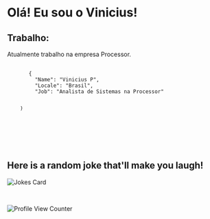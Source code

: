 <h1>Olá! Eu sou o Vinicius!</h1>
<h2><strong>Trabalho:</strong></h2>
<p>Atualmente trabalho na empresa Processor.</p>
   <pre>
   <code>
       {
         "Name": "Vinicius P",
         "Locale": "Brasil",
         "Job": "Analista de Sistemas na Processor"
         
         }
   </code>
   </pre>

 <br/>
 
  ##   Here is a random joke that'll make you laugh!
 ![Jokes Card](https://readme-jokes.vercel.app/api)

 <br/>

 ![Profile View Counter](https://komarev.com/ghpvc/?username=Uvinicius)
 
